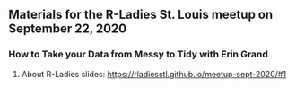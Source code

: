 ## Materials for the R-Ladies St. Louis meetup on September 22, 2020

### How to Take your Data from Messy to Tidy with Erin Grand

1. About R-Ladies slides: https://rladiesstl.github.io/meetup-sept-2020/#1
